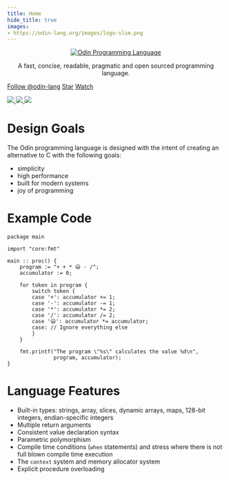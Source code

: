 ```yaml
---
title: Home
hide_title: true
images:
- https://odin-lang.org/images/logo-slim.png
---
```

<center id="hero" class="full-width">
	<a href="//odin-lang.org">
		<div style="max-width: 20em"><img class="center" alt="Odin Programming Language" src="/images/logo-slim.png"></div>
	</a>
	<p id="hero-text">A fast, concise, readable, pragmatic and open sourced programming language.</p>
</center>

<section id="buttons">
<p>
	<a class="github-button" href="https://github.com/odin-lang" aria-label="Follow @odin-lang on GitHub">Follow @odin-lang</a>
	<a class="github-button" href="https://github.com/odin-lang/Odin" data-size="small" aria-label="Star odin-lang/Odin on GitHub">Star</a>
	<a class="github-button" href="https://github.com/odin-lang/Odin/subscription" aria-label="Watch odin-lang/Odin on GitHub">Watch</a>
</p>
<p>
	<a href="https://github.com/odin-lang/odin/releases/latest">
		<img src="https://img.shields.io/github/release/odin-lang/odin.svg">
	</a>
	<a href="https://github.com/odin-lang/odin/releases/latest">
		<img src="https://img.shields.io/badge/platforms-Windows%20|%20Linux%20|%20macOS-green.svg">
	</a>
	<a href="https://github.com/odin-lang/odin/blob/master/LICENSE">
		<img src="https://img.shields.io/github/license/odin-lang/odin.svg">
	</a>
</p>
</section>

# Design Goals

The Odin programming language is designed with the intent of creating an alternative to C with the following goals:

* simplicity
* high performance
* built for modern systems
* joy of programming

# Example Code

```odin
package main

import "core:fmt"

main :: proc() {
	program := "+ + * 😃 - /";
	accumulator := 0;

	for token in program {
		switch token {
		case '+': accumulator += 1;
		case '-': accumulator -= 1;
		case '*': accumulator *= 2;
		case '/': accumulator /= 2;
		case '😃': accumulator *= accumulator;
		case: // Ignore everything else
		}
	}

	fmt.printf("The program \"%s\" calculates the value %d\n",
	           program, accumulator);
}
```

# Language Features

* Built-in types: strings, array, slices, dynamic arrays, maps, 128-bit integers, endian-specific integers
* Multiple return arguments
* Consistent value declaration syntax
* Parametric polymorphism
* Compile time conditions (`when` statements) and stress where there is not full blown compile time execution
* The `context` system and memory allocator system
* Explicit procedure overloading


<script async defer src="/js/github-buttons.js"></script>
